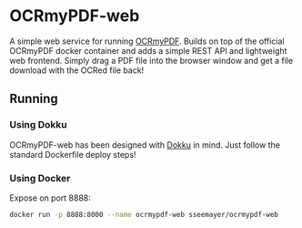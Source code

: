 # OCRmyPDF-web

A simple web service for running [OCRmyPDF](https://github.com/jbarlow83/OCRmyPDF). Builds on top of the official OCRmyPDF docker container and adds a simple REST API and lightweight web frontend. Simply drag a PDF file into the browser window and get a file download with the OCRed file back!

## Running

### Using Dokku
OCRmyPDF-web has been designed with [Dokku](http://dokku.viewdocs.io/dokku/) in mind. Just follow the standard Dockerfile deploy steps!

### Using Docker
Expose on port 8888:

```bash
docker run -p 8888:8000 --name ocrmypdf-web sseemayer/ocrmypdf-web
```
